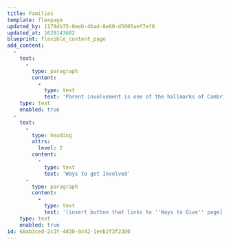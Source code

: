 ```yaml
---
title: Families
template: flexpage
updated_by: 1179db75-8eeb-4bad-8e60-d5005aef7ef8
updated_at: 1629143682
blueprint: flexible_content_page
add_content:
  -
    text:
      -
        type: paragraph
        content:
          -
            type: text
            text: 'Parent involvement is one of the hallmarks of Cambridge-Ellis. We believe that forming collaborative partnerships with parents is crucial to building trusting relationships and improves outcomes for young children. Parents and teachers work together to nurture children and optimize each child’s experience. We communicate and partner with parents through a variety of forums and believe that the home/school connection is a critical element of a child’s early education.'
    type: text
    enabled: true
  -
    text:
      -
        type: heading
        attrs:
          level: 2
        content:
          -
            type: text
            text: 'Ways to get Involved'
      -
        type: paragraph
        content:
          -
            type: text
            text: '[insert button that links to ''Ways to Give'' page]'
    type: text
    enabled: true
id: 68ab3ced-2c3f-4d30-8c42-1eeb2f3f2300
---
```

